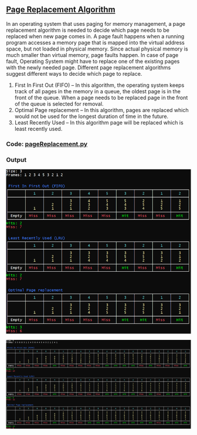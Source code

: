 ## [Page Replacement Algorithm](./pageReplacement.py)

In an operating system that uses paging for memory management, a page replacement algorithm is needed to decide which page needs to be replaced when new page comes in. A page fault happens when a running program accesses a memory page that is mapped into the virtual address space, but not loaded in physical memory. Since actual physical memory is much smaller than virtual memory, page faults happen. In case of page fault, Operating System might have to replace one of the existing pages with the newly needed page. Different page replacement algorithms suggest different ways to decide which page to replace.
1. First In First Out (FIFO) – In this algorithm, the operating system keeps track of all pages in the memory in a queue, the oldest page is in the front of the queue. When a page needs to be replaced page in the front of the queue is selected for removal. 
2. Optimal Page replacement – In this algorithm, pages are replaced which would not be used for the longest duration of time in the future. 
3. Least Recently Used – In this algorithm page will be replaced which is least recently used. 

### Code: [pageReplacement.py](./pageReplacement.py)

### Output

![Output](./output.png)<br/>

![Output](./output1.png)
